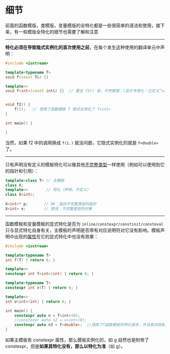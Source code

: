 # 细节
前面的函数模版，类模版，变量模版的全特化都是一些很简单的语法和使用，接下来，有一些模版全特化的细节也需要了解和注意

---
**特化必须在导致隐式实例化的首次使用之前**，在每个发生这种使用的翻译单元中声明：
```cpp
#include <iostream>

template<typename T>
void f(const T&) {}

template<>
void f<int>(const int&) {}  // 要在 f2() 前，不然报错：(显示专用化：已定义“void f<int>(const int &)”)


void f2() {
    f(1);   // 使用了函数模版 f 隐式实例化了 f<int>
}

int main() {

}
```
当然，如果 f2 中的调用换成 ```f(1.)``` 就没问题，它隐式实例化的就是 ```f<double>``` 了。
 
---
只有声明没有定义的模板特化可以像其他[不完整类型](https://zh.cppreference.com/w/cpp/language/type#.E4.B8.8D.E5.AE.8C.E6.95.B4.E7.B1.BB.E5.9E.8B)一样使用（例如可以使用到它的指针和引用）：
```cpp
template<class T> // 主模板
class X;
template<>        // 特化（声明，不定义）
class X<int>;
 
X<int>* p;       // OK：指向不完整类型的指针
X<int> x;        // 错误：不完整类型的对象
```

---
函数模板和变量模板的显式特化是否为 ```inline/constexpr/constinit/consteval``` 只与显式特化自身有关，主模板的声明是否带有对应说明符对它没有影响。模板声明中出现的[属性](https://zh.cppreference.com/w/cpp/language/attributes)在它的显式特化中也没有效果：
```cpp
#include <iostream>

template<typename T>
int f(T) { return 6; }

template<>
constexpr int f<int>(int) { return 6; }

template<typename T>
constexpr int v(T) { return 6; }

template<>
int v<int>(int) { return 6; }

int main() {
    constexpr auto n = f<int>(0);
    //constexpr auto n2 = v<int>(0);
    constexpr auto n3 = f<double>;	//调用了f函数模板的特化版本，并且尝试获取f<double>的值。在 C++ 中，模板的实例化并不会立即发生，除非实际使用了该模板实例。
}
```
如果主模板有 constexpr 属性，那么模板实例化的，如 g<double> 自然也是附带了 constexpr，但是**如果其特化没有，那么以特化为准**（如 g<int>）。
